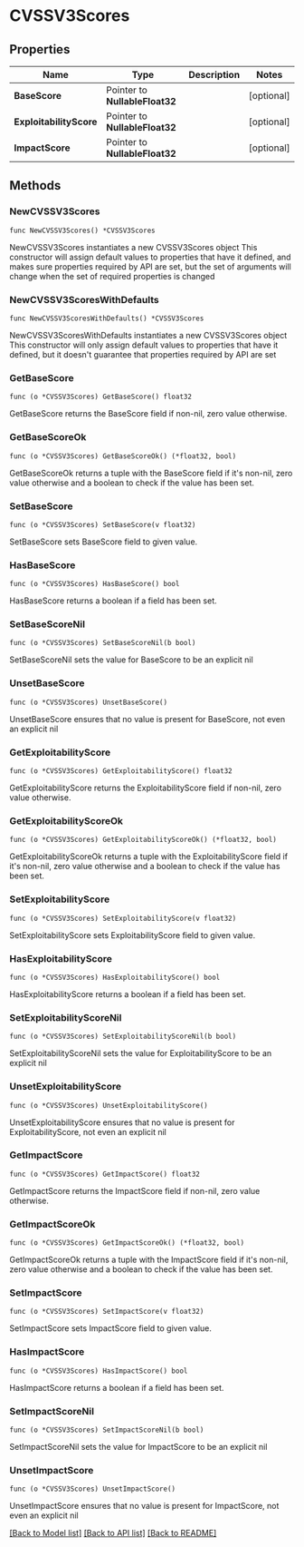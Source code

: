 # CVSSV3Scores

## Properties

Name | Type | Description | Notes
------------ | ------------- | ------------- | -------------
**BaseScore** | Pointer to **NullableFloat32** |  | [optional] 
**ExploitabilityScore** | Pointer to **NullableFloat32** |  | [optional] 
**ImpactScore** | Pointer to **NullableFloat32** |  | [optional] 

## Methods

### NewCVSSV3Scores

`func NewCVSSV3Scores() *CVSSV3Scores`

NewCVSSV3Scores instantiates a new CVSSV3Scores object
This constructor will assign default values to properties that have it defined,
and makes sure properties required by API are set, but the set of arguments
will change when the set of required properties is changed

### NewCVSSV3ScoresWithDefaults

`func NewCVSSV3ScoresWithDefaults() *CVSSV3Scores`

NewCVSSV3ScoresWithDefaults instantiates a new CVSSV3Scores object
This constructor will only assign default values to properties that have it defined,
but it doesn't guarantee that properties required by API are set

### GetBaseScore

`func (o *CVSSV3Scores) GetBaseScore() float32`

GetBaseScore returns the BaseScore field if non-nil, zero value otherwise.

### GetBaseScoreOk

`func (o *CVSSV3Scores) GetBaseScoreOk() (*float32, bool)`

GetBaseScoreOk returns a tuple with the BaseScore field if it's non-nil, zero value otherwise
and a boolean to check if the value has been set.

### SetBaseScore

`func (o *CVSSV3Scores) SetBaseScore(v float32)`

SetBaseScore sets BaseScore field to given value.

### HasBaseScore

`func (o *CVSSV3Scores) HasBaseScore() bool`

HasBaseScore returns a boolean if a field has been set.

### SetBaseScoreNil

`func (o *CVSSV3Scores) SetBaseScoreNil(b bool)`

 SetBaseScoreNil sets the value for BaseScore to be an explicit nil

### UnsetBaseScore
`func (o *CVSSV3Scores) UnsetBaseScore()`

UnsetBaseScore ensures that no value is present for BaseScore, not even an explicit nil
### GetExploitabilityScore

`func (o *CVSSV3Scores) GetExploitabilityScore() float32`

GetExploitabilityScore returns the ExploitabilityScore field if non-nil, zero value otherwise.

### GetExploitabilityScoreOk

`func (o *CVSSV3Scores) GetExploitabilityScoreOk() (*float32, bool)`

GetExploitabilityScoreOk returns a tuple with the ExploitabilityScore field if it's non-nil, zero value otherwise
and a boolean to check if the value has been set.

### SetExploitabilityScore

`func (o *CVSSV3Scores) SetExploitabilityScore(v float32)`

SetExploitabilityScore sets ExploitabilityScore field to given value.

### HasExploitabilityScore

`func (o *CVSSV3Scores) HasExploitabilityScore() bool`

HasExploitabilityScore returns a boolean if a field has been set.

### SetExploitabilityScoreNil

`func (o *CVSSV3Scores) SetExploitabilityScoreNil(b bool)`

 SetExploitabilityScoreNil sets the value for ExploitabilityScore to be an explicit nil

### UnsetExploitabilityScore
`func (o *CVSSV3Scores) UnsetExploitabilityScore()`

UnsetExploitabilityScore ensures that no value is present for ExploitabilityScore, not even an explicit nil
### GetImpactScore

`func (o *CVSSV3Scores) GetImpactScore() float32`

GetImpactScore returns the ImpactScore field if non-nil, zero value otherwise.

### GetImpactScoreOk

`func (o *CVSSV3Scores) GetImpactScoreOk() (*float32, bool)`

GetImpactScoreOk returns a tuple with the ImpactScore field if it's non-nil, zero value otherwise
and a boolean to check if the value has been set.

### SetImpactScore

`func (o *CVSSV3Scores) SetImpactScore(v float32)`

SetImpactScore sets ImpactScore field to given value.

### HasImpactScore

`func (o *CVSSV3Scores) HasImpactScore() bool`

HasImpactScore returns a boolean if a field has been set.

### SetImpactScoreNil

`func (o *CVSSV3Scores) SetImpactScoreNil(b bool)`

 SetImpactScoreNil sets the value for ImpactScore to be an explicit nil

### UnsetImpactScore
`func (o *CVSSV3Scores) UnsetImpactScore()`

UnsetImpactScore ensures that no value is present for ImpactScore, not even an explicit nil

[[Back to Model list]](../README.md#documentation-for-models) [[Back to API list]](../README.md#documentation-for-api-endpoints) [[Back to README]](../README.md)


